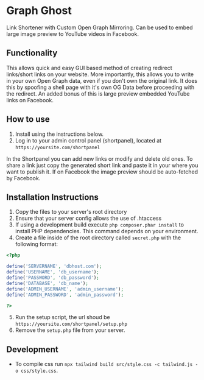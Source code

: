 # Graph Ghost
Link Shortener with Custom Open Graph Mirroring. Can be used to embed large image preview to YouTube videos in Facebook.

## Functionality
This allows quick and easy GUI based method of creating redirect links/short links on your website. More importantly, this allows you to write in your own Open Graph data, even if you don't own the original link. It does this by spoofing a shell page with it's own OG Data before proceeding with the redirect. An added bonus of this is large preview embedded YouTube links on Facebook.

## How to use
1. Install using the instructions below.
2. Log in to your admin control panel (shortpanel), located at `https://yoursite.com/shortpanel`

In the Shortpanel you can add new links or modify and delete old ones.
To share a link just copy the generated short link and paste it in your where you want to publish it. If on Facebook the image preview should be auto-fetched by Facebook.

## Installation Instructions
1. Copy the files to your server's root directory
2. Ensure that your server config allows the use of .htaccess
3. If using a development build execute `php composer.phar install` to install PHP dependencies. This command depends on your environment.
4. Create a file inside of the root directory called `secret.php` with the following format:
```php
<?php

define('SERVERNAME', 'dbhost.com');
define('USERNAME', 'db_username');
define('PASSWORD', 'db_password');
define('DATABASE', 'db_name');
define('ADMIN_USERNAME', 'admin_username');
define('ADMIN_PASSWORD', 'admin_password');

?>
```
5. Run the setup script, the url shoud be `https://yoursite.com/shortpanel/setup.php`
6. Remove the `setup.php` file from your server.

## Development
- To compile css run `npx tailwind build src/style.css -c tailwind.js -o css/style.css`.